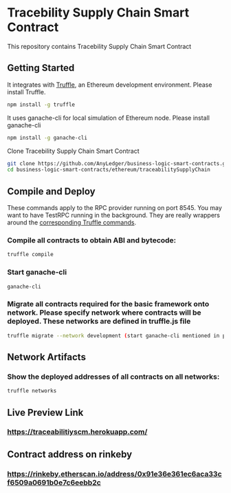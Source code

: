 # Tracebility Supply Chain Smart Contract

This repository contains Tracebility Supply Chain Smart Contract

## Getting Started

It integrates with [Truffle](https://github.com/ConsenSys/truffle), an Ethereum development environment. Please install Truffle.

```sh
npm install -g truffle

```

It uses ganache-cli for local simulation of Ethereum node. Please install ganache-cli

```sh
npm install -g ganache-cli

```


Clone Tracebility Supply Chain Smart Contract

```sh
git clone https://github.com/AnyLedger/business-logic-smart-contracts.git
cd business-logic-smart-contracts/ethereum/traceabilitySupplyChain

```

Compile and Deploy
------------------
These commands apply to the RPC provider running on port 8545. You may want to have TestRPC running in the background. They are really wrappers around the [corresponding Truffle commands](http://truffleframework.com/docs/advanced/commands).

### Compile all contracts to obtain ABI and bytecode:

```bash
truffle compile
```
### Start ganache-cli

```bash
ganache-cli
```

### Migrate all contracts required for the basic framework onto network. Please specify network where contracts will be deployed. These networks are defined in truffle.js file

```bash
truffle migrate --network development (start ganache-cli mentioned in previous step)
```
Network Artifacts
-----------------

### Show the deployed addresses of all contracts on all networks:

```bash
truffle networks
```

Live Preview Link
-------------------
### https://traceabilitiyscm.herokuapp.com/

Contract address on rinkeby
-------------------
### https://rinkeby.etherscan.io/address/0x91e36e361ec6aca33cf6509a0691b0e7c6eebb2c

